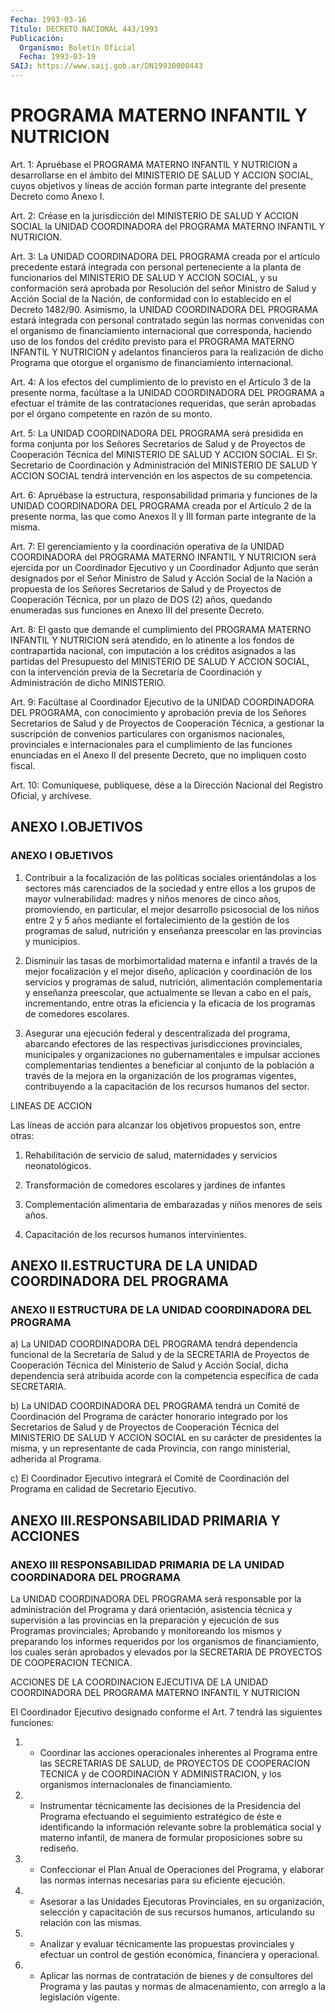 ```yaml
---
Fecha: 1993-03-16
Título: DECRETO NACIONAL 443/1993
Publicación:
  Organismo: Boletín Oficial
  Fecha: 1993-03-19
SAIJ: https://www.saij.gob.ar/DN19930000443
---
```

# PROGRAMA MATERNO INFANTIL Y NUTRICION

<a id="1"></a>
Art.  1:  Apruébase el PROGRAMA MATERNO INFANTIL Y NUTRICION a desarrollarse en  el  ámbito  del  MINISTERIO  DE  SALUD  Y  ACCION SOCIAL,  cuyos objetivos y líneas de acción forman parte integrante del presente Decreto como Anexo I.

<a id="2"></a>
Art.  2:  Créase  en la jurisdicción del MINISTERIO DE SALUD Y ACCION SOCIAL la UNIDAD  COORDINADORA del PROGRAMA MATERNO INFANTIL Y NUTRICION.

<a id="3"></a>
Art.  3:  La  UNIDAD  COORDINADORA  DEL PROGRAMA creada por el artículo precedente estará integrada con personal  perteneciente  a la  planta de funcionarios del MINISTERIO DE SALUD Y ACCION SOCIAL, y su  conformación  será aprobada por Resolución del señor Ministro de Salud y Acción Social  de  la  Nación,  de  conformidad  con  lo establecido en el Decreto 1482/90. Asimismo, la UNIDAD COORDINADORA  DEL PROGRAMA estará integrada con personal contratado según las normas  convenidas  con  el  organismo  de financiamiento internacional  que  corresponda,  haciendo  uso de los  fondos  del crédito previsto para el PROGRAMA MATERNO INFANTIL  Y  NUTRICION  y adelantos  financieros  para  la  realización de dicho Programa que otorgue el organismo de financiamiento internacional.

<a id="4"></a>
Art.  4:  A  los efectos del cumplimiento de lo previsto en el Artículo 3 de la presente norma, facúltase a la UNIDAD COORDINADORA DEL PROGRAMA a efectuar el trámite de las contrataciones  requeridas,  que  serán  aprobadas  por  el  órgano competente en razón de su monto.

<a id="5"></a>
Art.  5: La UNIDAD COORDINADORA DEL PROGRAMA será presidida en forma conjunta  por los Señores Secretarios de Salud y de Proyectos de Cooperación Técnica  del MINISTERIO DE SALUD Y ACCION SOCIAL. El Sr. Secretario de Coordinación  y  Administración del MINISTERIO DE SALUD Y ACCION SOCIAL tendrá intervención  en  los  aspectos  de su competencia.

<a id="6"></a>
Art.  6:  Apruébase  la estructura, responsabilidad primaria y funciones de la UNIDAD COORDINADORA  DEL  PROGRAMA  creada  por  el Artículo  2  de  la  presente  norma,  las que como Anexos II y III forman parte integrante de la misma.

<a id="7"></a>
Art.  7:  El  gerenciamiento y la coordinación operativa de la UNIDAD COORDINADORA  del PROGRAMA MATERNO INFANTIL Y NUTRICION será ejercida por un Coordinador  Ejecutivo y un Coordinador Adjunto que serán designados por el Señor  Ministro de Salud y Acción Social de la Nación a propuesta de los Señores  Secretarios  de  Salud  y  de Proyectos  de  Cooperación  Técnica,  por un plazo de DOS (2) años, quedando  enumeradas  sus  funciones  en  Anexo  III  del  presente Decreto.

<a id="8"></a>
Art.  8:  El  gasto  que  demande el cumplimiento del PROGRAMA MATERNO INFANTIL Y NUTRICION será  atendido,  en  lo atinente a los fondos  de  contrapartida nacional, con imputación a  los  créditos asignados a las  partidas del Presupuesto del MINISTERIO DE SALUD Y ACCION SOCIAL, con  la  intervención  previa  de  la  Secretaría de Coordinación y Administración de dicho MINISTERIO.

<a id="9"></a>
Art.  9:  Facúltase  al  Coordinador  Ejecutivo  de  la UNIDAD COORDINADORA DEL PROGRAMA, con conocimiento y aprobación previa  de los  Señores  Secretarios  de  Salud  y de Proyectos de Cooperación Técnica, a gestionar la suscripción de  convenios  particulares con organismos  nacionales,  provinciales  e  internacionales  para  el cumplimiento  de  las  funciones  enunciadas en  el  Anexo  II  del presente Decreto, que no impliquen costo fiscal.

<a id="10"></a>
Art. 10: Comuníquese, publíquese, dése a la Dirección Nacional del Registro Oficial, y archívese.

## ANEXO I.OBJETIVOS

### ANEXO I OBJETIVOS

<a id="1"></a>
1.  Contribuir  a  la  focalización  de las políticas sociales orientándolas  a  los sectores más carenciados  de  la  sociedad  y entre ellos a los grupos  de  mayor  vulnerabilidad: madres y niños menores  de  cinco  años,  promoviendo,  en  particular,  el  mejor desarrollo psicosocial de los niños entre  2  y  5 años mediante el fortalecimiento de la gestión de los programas de  salud, nutrición y    enseñanza  preescolar  en  las  provincias  y  municipios.

2. Disminuir  las  tasas  de  morbimortalidad materna e infantil a través de la mejor focalización  y  el  mejor  diseño, aplicación y coordinación  de  los  servicios  y programas de salud,  nutrición, alimentación complementaria y enseñanza preescolar, que actualmente  se  llevan  a cabo en el  país,  incrementando,  entre otras la eficiencia y la eficacia  de  los  programas  de comedores escolares.

3. Asegurar una ejecución federal y descentralizada del  programa, abarcando efectores de las respectivas jurisdicciones provinciales,  municipales  y  organizaciones no gubernamentales  e impulsar  acciones  complementarias   tendientes  a  beneficiar  al conjunto de la población a través de la  mejora  en la organización de los programas vigentes, contribuyendo a la capacitación  de  los recursos humanos del sector.

LINEAS DE ACCION

Las  líneas  de acción para alcanzar los objetivos propuestos son, entre otras:

1. Rehabilitación  de  servicio de salud, maternidades y servicios neonatológicos.

2. Transformación de comedores  escolares  y  jardines de infantes

3. Complementación alimentaria de embarazadas y  niños  menores  de seis años.

4.    Capacitación    de   los  recursos  humanos  intervinientes.

## ANEXO    II.ESTRUCTURA  DE  LA  UNIDAD  COORDINADORA  DEL  PROGRAMA

### ANEXO II ESTRUCTURA DE LA UNIDAD COORDINADORA DEL PROGRAMA

<a id="1"></a>
a)  La  UNIDAD  COORDINADORA  DEL  PROGRAMA tendrá dependencia funcional  de  la  Secretaría  de  Salud  y  de  la  SECRETARIA  de Proyectos de Cooperación Técnica del Ministerio  de  Salud y Acción Social, dicha dependencia será atribuida acorde con la  competencia específica de cada SECRETARIA.

b)  La  UNIDAD  COORDINADORA  DEL  PROGRAMA  tendrá  un Comité  de Coordinación del Programa de carácter honorario integrado  por  los Secretarios  de  Salud  y  de  Proyectos de Cooperación Técnica del MINISTERIO DE SALUD Y ACCION SOCIAL  en  su carácter de presidentes la  misma,  y  un  representante  de  cada  Provincia,   con  rango ministerial, adherida al Programa.

c)  El  Coordinador  Ejecutivo integrará el Comité de Coordinación del Programa en calidad de Secretario Ejecutivo.

## ANEXO III.RESPONSABILIDAD PRIMARIA Y ACCIONES

### ANEXO III RESPONSABILIDAD  PRIMARIA  DE  LA UNIDAD COORDINADORA DEL PROGRAMA

<a id="1"></a>
La  UNIDAD  COORDINADORA  DEL PROGRAMA será responsable por la administración del Programa y dará  orientación, asistencia técnica y supervisión a las provincias en la  preparación  y  ejecución  de sus  Programas  provinciales; Aprobando y monitoreando los mismos y preparando  los  informes    requeridos    por  los  organismos  de financiamiento,  los  cuales  serán  aprobados y  elevados  por  la SECRETARIA DE PROYECTOS DE COOPERACION TECNICA.

ACCIONES DE LA COORDINACION EJECUTIVA  DE  LA  UNIDAD COORDINADORA DEL PROGRAMA MATERNO INFANTIL Y NUTRICION

El Coordinador Ejecutivo designado conforme el Art.  7  tendrá las siguientes funciones:

1.  -  Coordinar las acciones operacionales inherentes al Programa entre  las  SECRETARIAS  DE  SALUD,  de  PROYECTOS  DE  COOPERACION TECNICA  y  de  COORDINACION  Y  ADMINISTRACION,  y  los organismos internacionales de financiamiento.

2.  -  Instrumentar  técnicamente las decisiones de la Presidencia del  Programa efectuando  el  seguimiento  estratégico  de  éste  e identificando   la  información  relevante  sobre  la  problemática social y materno  infantil,  de  manera  de  formular proposiciones sobre su rediseño.

3.  - Confeccionar el Plan Anual de Operaciones  del  Programa,  y elaborar    las   normas  internas  necesarias  para  su  eficiente ejecución.

4.  -  Asesorar  a las  Unidades  Ejecutoras  Provinciales,  en  su organización, selección  y  capacitación  de  sus recursos humanos, articulando su relación con las mismas.

5.  - Analizar y evaluar técnicamente las propuestas  provinciales y  efectuar    un   control  de  gestión  económica,  financiera  y operacional.

6. - Aplicar las normas de contratación de bienes y de consultores del Programa  y  las pautas y normas de almacenamiento, con arreglo a la legislación vigente.